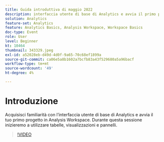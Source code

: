 ```yaml
---
title: Guida introduttiva di maggio 2022
description: interfaccia utente di base di Analytics e avvia il primo progetto in Analysis Workspace, utilizza tabelle, visualizzazioni e pannelli
solution: Analytics
feature-set: Analytics
feature: Analytics Basics, Analysis Workspace, Workspace Basics
doc-type: Event
role: User
level: Beginner
kt: 10464
thumbnail: 343329.jpeg
exl-id: a52028eb-d49d-4d0f-9a65-70c68ef1899a
source-git-commit: ca06e5a8b1602a7bcfb83a43f529680a5a96bacf
workflow-type: tm+mt
source-wordcount: '49'
ht-degree: 4%

---
```


# Introduzione

Acquisisci familiarità con l’interfaccia utente di base di Analytics e avvia il tuo primo progetto in Analysis Workspace. Durante questa sessione inizieremo a utilizzare tabelle, visualizzazioni e pannelli.

>[!VIDEO](https://video.tv.adobe.com/v/343329/?quality=12&learn=on)
